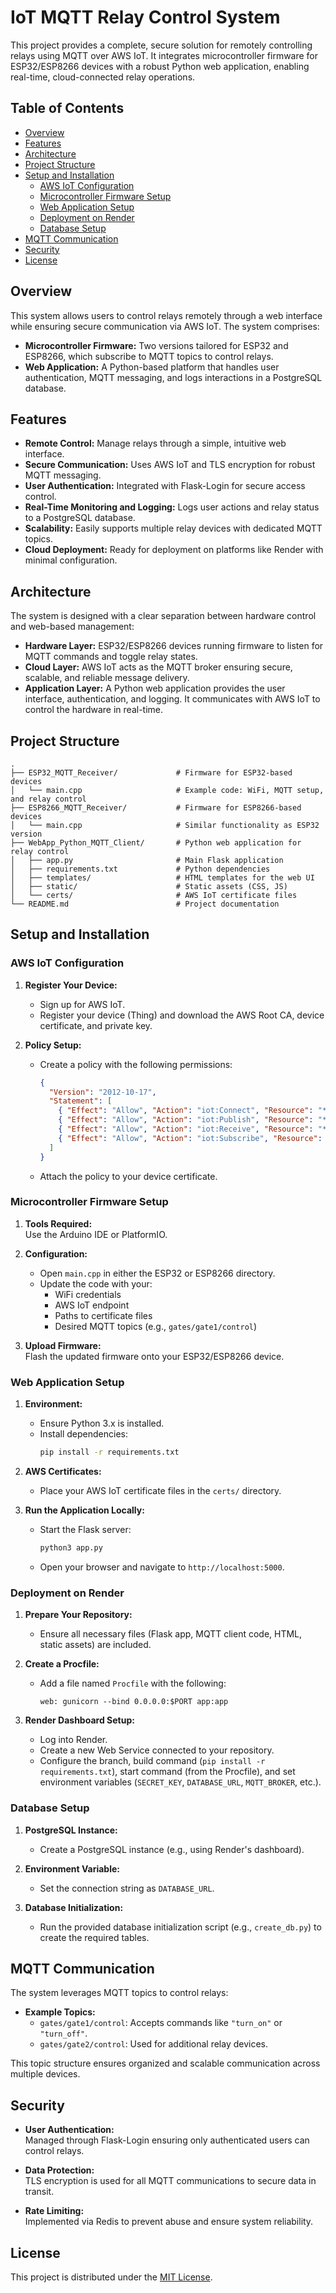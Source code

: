 # IoT MQTT Relay Control System

This project provides a complete, secure solution for remotely controlling relays using MQTT over AWS IoT. It integrates microcontroller firmware for ESP32/ESP8266 devices with a robust Python web application, enabling real-time, cloud-connected relay operations.

## Table of Contents

- [Overview](#overview)
- [Features](#features)
- [Architecture](#architecture)
- [Project Structure](#project-structure)
- [Setup and Installation](#setup-and-installation)
  - [AWS IoT Configuration](#aws-iot-configuration)
  - [Microcontroller Firmware Setup](#microcontroller-firmware-setup)
  - [Web Application Setup](#web-application-setup)
  - [Deployment on Render](#deployment-on-render)
  - [Database Setup](#database-setup)
- [MQTT Communication](#mqtt-communication)
- [Security](#security)
- [License](#license)

## Overview

This system allows users to control relays remotely through a web interface while ensuring secure communication via AWS IoT. The system comprises:
- **Microcontroller Firmware:** Two versions tailored for ESP32 and ESP8266, which subscribe to MQTT topics to control relays.
- **Web Application:** A Python-based platform that handles user authentication, MQTT messaging, and logs interactions in a PostgreSQL database.

## Features

- **Remote Control:** Manage relays through a simple, intuitive web interface.
- **Secure Communication:** Uses AWS IoT and TLS encryption for robust MQTT messaging.
- **User Authentication:** Integrated with Flask-Login for secure access control.
- **Real-Time Monitoring and Logging:** Logs user actions and relay status to a PostgreSQL database.
- **Scalability:** Easily supports multiple relay devices with dedicated MQTT topics.
- **Cloud Deployment:** Ready for deployment on platforms like Render with minimal configuration.

## Architecture

The system is designed with a clear separation between hardware control and web-based management:
- **Hardware Layer:** ESP32/ESP8266 devices running firmware to listen for MQTT commands and toggle relay states.
- **Cloud Layer:** AWS IoT acts as the MQTT broker ensuring secure, scalable, and reliable message delivery.
- **Application Layer:** A Python web application provides the user interface, authentication, and logging. It communicates with AWS IoT to control the hardware in real-time.

## Project Structure

```plaintext
.
├── ESP32_MQTT_Receiver/             # Firmware for ESP32-based devices
│   └── main.cpp                     # Example code: WiFi, MQTT setup, and relay control
├── ESP8266_MQTT_Receiver/           # Firmware for ESP8266-based devices
│   └── main.cpp                     # Similar functionality as ESP32 version
├── WebApp_Python_MQTT_Client/       # Python web application for relay control
│   ├── app.py                       # Main Flask application
│   ├── requirements.txt             # Python dependencies
│   ├── templates/                   # HTML templates for the web UI
│   ├── static/                      # Static assets (CSS, JS)
│   └── certs/                       # AWS IoT certificate files
└── README.md                        # Project documentation
```

## Setup and Installation

### AWS IoT Configuration

1. **Register Your Device:**
   - Sign up for AWS IoT.
   - Register your device (Thing) and download the AWS Root CA, device certificate, and private key.

2. **Policy Setup:**
   - Create a policy with the following permissions:
     ```json
     {
       "Version": "2012-10-17",
       "Statement": [
         { "Effect": "Allow", "Action": "iot:Connect", "Resource": "*" },
         { "Effect": "Allow", "Action": "iot:Publish", "Resource": "*" },
         { "Effect": "Allow", "Action": "iot:Receive", "Resource": "*" },
         { "Effect": "Allow", "Action": "iot:Subscribe", "Resource": "*" }
       ]
     }
     ```
   - Attach the policy to your device certificate.

### Microcontroller Firmware Setup

1. **Tools Required:**  
   Use the Arduino IDE or PlatformIO.

2. **Configuration:**
   - Open `main.cpp` in either the ESP32 or ESP8266 directory.
   - Update the code with your:
     - WiFi credentials
     - AWS IoT endpoint
     - Paths to certificate files
     - Desired MQTT topics (e.g., `gates/gate1/control`)
     
3. **Upload Firmware:**  
   Flash the updated firmware onto your ESP32/ESP8266 device.

### Web Application Setup

1. **Environment:**
   - Ensure Python 3.x is installed.
   - Install dependencies:
     ```bash
     pip install -r requirements.txt
     ```
     
2. **AWS Certificates:**
   - Place your AWS IoT certificate files in the `certs/` directory.

3. **Run the Application Locally:**
   - Start the Flask server:
     ```bash
     python3 app.py
     ```
   - Open your browser and navigate to `http://localhost:5000`.

### Deployment on Render

1. **Prepare Your Repository:**
   - Ensure all necessary files (Flask app, MQTT client code, HTML, static assets) are included.

2. **Create a Procfile:**
   - Add a file named `Procfile` with the following:
     ```plaintext
     web: gunicorn --bind 0.0.0.0:$PORT app:app
     ```

3. **Render Dashboard Setup:**
   - Log into Render.
   - Create a new Web Service connected to your repository.
   - Configure the branch, build command (`pip install -r requirements.txt`), start command (from the Procfile), and set environment variables (`SECRET_KEY`, `DATABASE_URL`, `MQTT_BROKER`, etc.).

### Database Setup

1. **PostgreSQL Instance:**
   - Create a PostgreSQL instance (e.g., using Render's dashboard).
   
2. **Environment Variable:**
   - Set the connection string as `DATABASE_URL`.

3. **Database Initialization:**
   - Run the provided database initialization script (e.g., `create_db.py`) to create the required tables.

## MQTT Communication

The system leverages MQTT topics to control relays:
- **Example Topics:**
  - `gates/gate1/control`: Accepts commands like `"turn_on"` or `"turn_off"`.
  - `gates/gate2/control`: Used for additional relay devices.
  
This topic structure ensures organized and scalable communication across multiple devices.

## Security

- **User Authentication:**  
  Managed through Flask-Login ensuring only authenticated users can control relays.

- **Data Protection:**  
  TLS encryption is used for all MQTT communications to secure data in transit.

- **Rate Limiting:**  
  Implemented via Redis to prevent abuse and ensure system reliability.

## License

This project is distributed under the [MIT License](LICENSE).